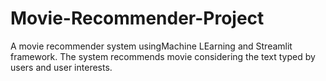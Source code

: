 # Movie-Recommender-Project
A movie recommender system usingMachine LEarning and Streamlit framework. The system recommends movie considering the text typed by users and user interests. 
